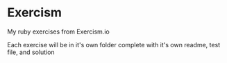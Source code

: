 # Exercism
My ruby exercises from Exercism.io

Each exercise will be in it's own folder complete with it's own readme, test file, and solution
